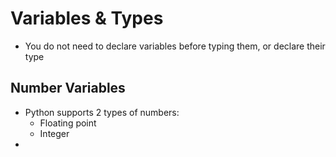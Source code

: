 # Variables & Types

* You do not need to declare variables before typing them, or declare their type



## Number Variables

* Python supports 2 types of numbers:
  * Floating point
  * Integer
* 